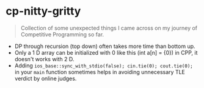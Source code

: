 # cp-nitty-gritty
> Collection of some unexpected things I came across on my journey of Competitive Programming so far.

* DP through recursion (top down) often takes more time than bottom up.
* Only a 1 D array can be initialized with 0 like this (int a[n] = {0}) in CPP, it doesn't works with 2 D.
* Adding `ios_base::sync_with_stdio(false); cin.tie(0); cout.tie(0);` in your `main` function sometimes helps in avoiding unnecessary TLE verdict by online judges.
